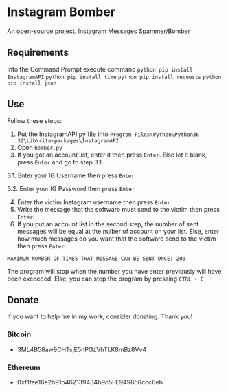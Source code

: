 # Instagram Bomber

An open-source project. Instagram Messages Spammer/Bomber 

## Requirements

Into the Command Prompt execute command ```python pip install InstagramAPI``` ```python pip install time``` ```python pip install requests``` ```python pip install json``` 

## Use

Follow these steps:

1. Put the InstagramAPI.py file into ``Program Files\Python\Python36-32\Lib\site-packages\InstagramAPI``
2. Open ``bomber.py``
3. If you got an account list, enter it then press ``Enter``. Else let it blank, press ``Enter`` and go to step 3.1

  3.1. Enter your IG Username then press ``Enter``
  
  3.2. Enter your IG Password then press ``Enter``
  
4. Enter the victim Instagram username then press ``Enter``
5. Write the message that the software must send to the victim then press ``Enter``
6. If you put an account list in the second step, the number of sent messages will be equal at the nulber of account on your list. Else, enter how much messages do you want that the software send to the victim then press ``Enter``

``MAXIMUM NUMBER OF TIMES THAT MESSAGE CAN BE SENT ONCE: 200``

The program will stop when the number you have enter previously will have been exceeded.
Else, you can stop the program by pressing ``CTRL + C``

## Donate

If you want to help me in my work, consider donating. Thank you!

### Bitcoin

- 3ML4B58aw9CHTsjE5nPGzVhTLK8mBz8Vv4

### Ethereum

- 0xf1fee16e2b91b462139434b9c5FE949856ccc6eb
